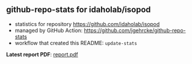 ## github-repo-stats for idaholab/isopod

- statistics for repository https://github.com/idaholab/isopod
- managed by GitHub Action: https://github.com/jgehrcke/github-repo-stats
- workflow that created this README: `update-stats`

**Latest report PDF**: [report.pdf](https://github.com/idaholab/repository-statistics/raw/main/idaholab/isopod/latest-report/report.pdf)

